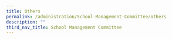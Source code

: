 ```yaml
---
title: Others
permalink: /administration/School-Management-Committee/others
description: ""
third_nav_title: School Management Committee
---
```

